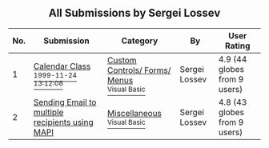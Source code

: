 ﻿<div align="center">

## All Submissions by Sergei Lossev

</div>

No.  | Submission | Category | By   | User Rating
---- | ---------- | -------- | ---- | -----------
1 | [Calendar Class<br /><sup>1999-11-24 13:12:08</sup>](https://github.com/Planet-Source-Code/sergei-lossev-calendar-class__1-4568) | [Custom Controls/ Forms/  Menus<br /><sup>Visual Basic</sup>](../ByCategory/custom-controls-forms-menus__1-4.md) | Sergei Lossev | 4.9 (44 globes from 9 users)
2 | [Sending Email to multiple recipients using MAPI<br />](https://github.com/Planet-Source-Code/sergei-lossev-sending-email-to-multiple-recipients-using-mapi__1-4817) | [Miscellaneous<br /><sup>Visual Basic</sup>](../ByCategory/miscellaneous__1-1.md) | Sergei Lossev | 4.8 (43 globes from 9 users)
